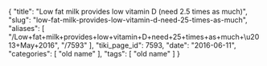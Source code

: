 {
    "title": "Low fat milk provides low vitamin D (need 2.5 times as much)",
    "slug": "low-fat-milk-provides-low-vitamin-d-need-25-times-as-much",
    "aliases": [
        "/Low+fat+milk+provides+low+vitamin+D+need+25+times+as+much+\u2013+May+2016",
        "/7593"
    ],
    "tiki_page_id": 7593,
    "date": "2016-06-11",
    "categories": [
        "old name"
    ],
    "tags": [
        "old name"
    ]
}